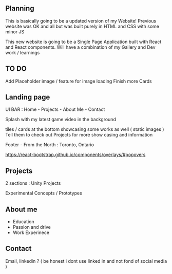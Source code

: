 ## Planning 
This is basically going to be a updated version of my Website!
Previous website was OK and all but was built purely in HTML and CSS with some minor JS

This new website is going to be a Single Page Application built with React and React components.
Will have a combination of my Gallery and Dev work / learnings

## TO DO

Add Placeholder image / feature for image loading
Finish more Cards

## Landing page

UI BAR : Home - Projects - About Me - Contact

Splash with my latest game video in the background

tiles / cards at the bottom showcasing some works as well ( static images )
Tell them to check out Projects for more show casing and information

Footer - From the North : Toronto, Ontario

https://react-bootstrap.github.io/components/overlays/#popovers

## Projects

2 sections : 
Unity Projects

Experimental Concepts / Prototypes

## About me
+ Education
+ Passion and drive
+ Work Experinece


## Contact

Email, linkedin ?
( be honest i dont use linked in and not fond of social media )
